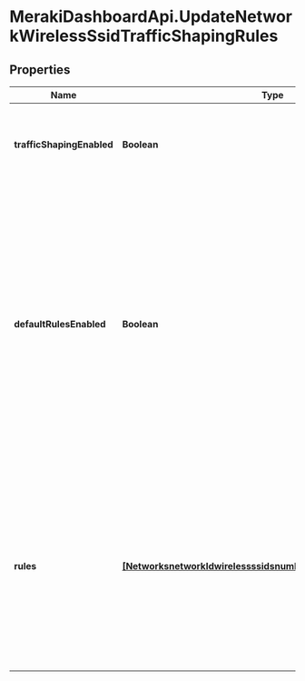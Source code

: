 # MerakiDashboardApi.UpdateNetworkWirelessSsidTrafficShapingRules

## Properties
Name | Type | Description | Notes
------------ | ------------- | ------------- | -------------
**trafficShapingEnabled** | **Boolean** | Whether traffic shaping rules are applied to clients on your SSID. | [optional] 
**defaultRulesEnabled** | **Boolean** |     Whether default traffic shaping rules are enabled (true) or disabled (false).     There are 4 default rules, which can     be seen on your network's traffic shaping page. Note that default rules     count against the rule limit of 8.  | [optional] 
**rules** | [**[NetworksnetworkIdwirelessssidsnumbertrafficShapingrulesRules]**](NetworksnetworkIdwirelessssidsnumbertrafficShapingrulesRules.md) |     An array of traffic shaping rules. Rules are applied in the order that     they are specified in. An empty list (or null) means no rules. Note that     you are allowed a maximum of 8 rules.  | [optional] 


